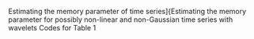 Estimating the memory parameter of time series]{Estimating the memory parameter for possibly non-linear and non-Gaussian time series with wavelets
Codes for Table 1
